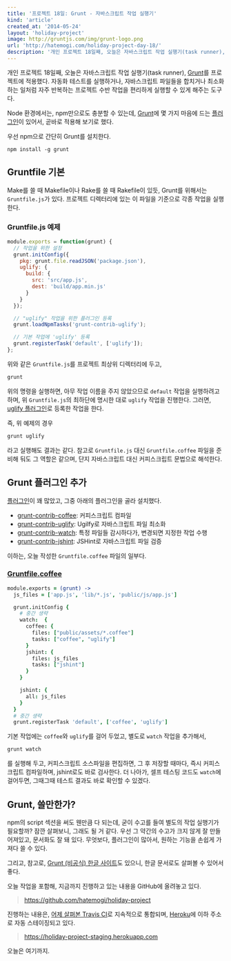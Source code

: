 ```yaml
---
title: '프로젝트 18일: Grunt - 자바스크립트 작업 실행기'
kind: 'article'
created_at: '2014-05-24'
layout: 'holiday-project'
image: http://gruntjs.com/img/grunt-logo.png
url: 'http://hatemogi.com/holiday-project-day-18/'
description: '개인 프로젝트 18일째, 오늘은 자바스크립트 작업 실행기(task runner), Grunt를 프로젝트에 적용했다. 자동화 테스트를 실행하거나, 자바스크립트 파일들을 합치거나 최소화하는 일처럼 자주 반복하는 프로젝트 수반 작업을 편리하게 실행할 수 있게 해주는 도구다. '
---
```

 
개인 프로젝트 18일째, 오늘은 자바스크립트 작업 실행기(task runner), [Grunt]를 프로젝트에 적용했다. 자동화 테스트를 실행하거나, 자바스크립트 파일들을 합치거나 최소화하는 일처럼 자주 반복하는 프로젝트 수반 작업을 편리하게 실행할 수 있게 해주는 도구다. 

Node 환경에서는, npm만으로도 충분할 수 있는데, [Grunt]에 몇 가지 마음에 드는 [플러그인]이 있어서, 곧바로 적용해 보기로 했다.

우선 npm으로 간단히 Grunt를 설치한다.

```
npm install -g grunt
```

Gruntfile 기본
--------------

Make를 쓸 때 Makefile이나 Rake를 쓸 때 Rakefile이 있듯, Grunt를 위해서는 ```Gruntfile.js```가 있다. 프로젝트 디렉터리에 있는 이 파일을 기준으로 각종 작업을 실행한다. 

### Gruntfile.js 예제
```js
module.exports = function(grunt) {
  // 작업을 위한 설정
  grunt.initConfig({
    pkg: grunt.file.readJSON('package.json'),
    uglify: {
      build: {
        src: 'src/app.js',
        dest: 'build/app.min.js'
      }
    }
  });

  // "uglify" 작업을 위한 플러그인 등록
  grunt.loadNpmTasks('grunt-contrib-uglify');

  // 기본 작업에 'uglify' 등록
  grunt.registerTask('default', ['uglify']);  
};
```

위와 같은 ```Gruntfile.js```를 프로젝트 최상위 디렉터리에 두고, 

```bash
grunt
```

위의 명령을 실행하면, 아무 작업 이름을 주지 않았으므로 ```default``` 작업을 실행하려고 하며, 위 ```Gruntfile.js```의 최하단에 명시한 대로 ```uglify``` 작업을 진행한다. 그러면, [uglify 플러그인](https://github.com/gruntjs/grunt-contrib-uglify)로 등록한 작업을 한다. 

즉, 위 예제의 경우

```bash
grunt uglify
```

라고 실행해도 결과는 같다. 참고로 ```Gruntfile.js``` 대신 ```Gruntfile.coffee``` 파일을 준비해 둬도 그 역할은 같으며, 단지 자바스크립트 대신 커피스크립트 문법으로 해석한다. 

Grunt 플러그인 추가
------------------

[플러그인]이 꽤 많았고, 그중 아래의 플러그인을 골라 설치했다.

* [grunt-contrib-coffee]: 커피스크립트 컴파일
* [grunt-contrib-uglify]: Ugilfy로 자바스크립트 파일 최소화
* [grunt-contrib-watch]: 특정 파일들 감시하다가, 변경되면 지정한 작업 수행
* [grunt-contrib-jshint]: JSHint로 자바스크립트 파일 검증

이하는, 오늘 작성한 ```Gruntfile.coffee``` 파일의 일부다.

### [Gruntfile.coffee](https://github.com/hatemogi/holiday-project/blob/day-18/Gruntfile.coffee)
```coffeescript
module.exports = (grunt) ->
  js_files = ['app.js', 'lib/*.js', 'public/js/app.js']

  grunt.initConfig {
    # 중간 생략
    watch:  {
      coffee: {
        files: ["public/assets/*.coffee"]
        tasks: ["coffee", "uglify"]
      }
      jshint: {
        files: js_files
        tasks: ["jshint"]
      }
    }

    jshint: {
      all: js_files
    }
  }
  # 중간 생략
  grunt.registerTask 'default', ['coffee', 'uglify']
```

기본 작업에는 ```coffee```와 ```uglify```를 걸어 두었고, 별도로 ```watch``` 작업을 추가해서,

```bash
grunt watch
```

를 실행해 두고, 커피스크립트 소스파일을 편집하면, 그 후 저장할 때마다, 즉시 커피스크립트 컴파일하며, jshint로도 바로 검사한다. 더 나아가, 셀프 테스팅 코드도 ```watch```에 걸어두면, 그때그때 테스트 결과도 바로 확인할 수 있겠다.

Grunt, 쓸만한가?
---------------

npm의 script 섹션을 써도 웬만큼 다 되는데, 굳이 수고를 들여 별도의 작업 실행기가 필요할까? 잠깐 살펴보니, 그래도 될 거 같다. 우선 그 약간의 수고가 크지 않게 잘 만들어져있고, 문서화도 잘 돼 있다. 무엇보다, 플러그인이 많아서, 원하는 기능을 손쉽게 가져다 쓸 수 있다. 

그리고, 참고로, [Grunt (비공식) 한글 사이트](http://gruntjs-kr.herokuapp.com/)도 있으니, 한글 문서로도 살펴볼 수 있어서 좋다.

오늘 작업을 포함해, 지금까지 진행하고 있는 내용을 GitHub에 올려놓고 있다.

> <https://github.com/hatemogi/holiday-project>

진행하는 내용은, [어제 살펴본 Travis CI](/holiday-project-day-17/)로 지속적으로 통합되며, [Heroku](/holiday-project-day-14/)에 이하 주소로 자동 스테이징되고 있다.

> <https://holiday-project-staging.herokuapp.com>

오늘은 여기까지.

[Grunt]: http://gruntjs.com/
[CoffeeLint]: http://www.coffeelint.org/
[grunt plug-ins]: https://github.com/gruntjs
[플러그인]: https://github.com/gruntjs
[grunt-contrib-coffee]: https://github.com/gruntjs/grunt-contrib-coffee
[grunt-contrib-uglify]: https://github.com/gruntjs/grunt-contrib-uglify
[grunt-contrib-watch]: https://github.com/gruntjs/grunt-contrib-watch
[grunt-contrib-jshint]: https://github.com/gruntjs/grunt-contrib-jshint
